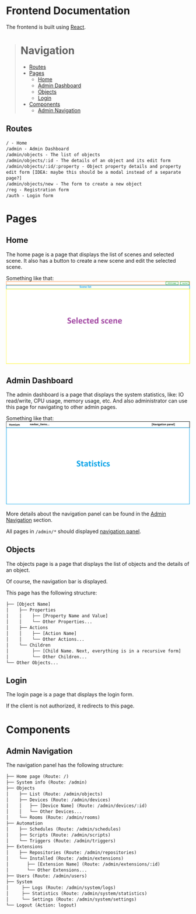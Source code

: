 # Frontend Documentation

The frontend is built using [React](https://reactjs.org/).

> # Navigation
>
> * [Routes](#routes)
> * [Pages](#pages)
>   * [Home](#home)
>   * [Admin Dashboard](#admin-dashboard)
>   * [Objects](#objects)
>   * [Login](#login)
> * [Components](#components)
>   * [Admin Navigation](#admin-navigation)

## Routes

```
/ - Home
/admin - Admin Dashboard
/admin/objects - The list of objects
/admin/objects/:id - The details of an object and its edit form
/admin/objects/:id/:property - Object property details and property edit form [IDEA: maybe this should be a modal instead of a separate page?]
/admin/objects/new - The form to create a new object
/reg - Registration form
/auth - Login form
```

# Pages

## Home

The home page is a page that displays the list of scenes and selected scene. It also has a button to create a new scene and edit the selected scene.

Something like that:
![Home Page](/docs/imgs/home-page.png)

## Admin Dashboard

The admin dashboard is a page that displays the system statistics, like: IO read/write, CPU usage, memory usage, etc.
And also administrator can use this page for navigating to other admin pages.

Something like that:
![Admin Dashboаrd](/docs/imgs/admin-dashboard.png)

More details about the navigation panel can be found in the [Admin Navigation](#admin-navigation) section.

All pages in `/admin/*` should displayed [navigation panel](#admin-navigation).

## Objects

The objects page is a page that displays the list of objects and the details of an object.

Of course, the navigation bar is displayed.

This page has the following structure:
```
├── [Object Name]
│    ├── Properties
│    │    ├── [Property Name and Value]
│    │    └── Other Properties...
│    ├── Actions
│    │    ├── [Action Name]
│    │    └── Other Actions...
│    └── Children
│         ├── [Child Name. Next, everything is in a recursive form]
│         └── Other Children...
└── Other Objects...
```

## Login

The login page is a page that displays the login form.

If the client is not authorized, it redirects to this page.

# Components

## Admin Navigation

The navigation panel has the following structure:
```
├── Home page (Route: /)
├── System info (Route: /admin)
├── Objects
│    ├── List (Route: /admin/objects)
│    ├── Devices (Route: /admin/devices)
│    │   ├── [Device Name] (Route: /admin/devices/:id)
│    │   └── Other Devices...
│    └── Rooms (Route: /admin/rooms)
├── Automation
│    ├── Schedules (Route: /admin/schedules)
│    ├── Scripts (Route: /admin/scripts)
│    └── Triggers (Route: /admin/triggers)
├── Extensions
│    ├── Repositories (Route: /admin/repositories)
│    └── Installed (Route: /admin/extensions)
│       ├── [Extension Name] (Route: /admin/extensions/:id)
│       └── Other Extensions...
├── Users (Route: /admin/users)
├── System
│     ├── Logs (Route: /admin/system/logs)
│     ├── Statistics (Route: /admin/system/statistics)
│     └── Settings (Route: /admin/system/settings)
└── Logout (Action: logout)
```
